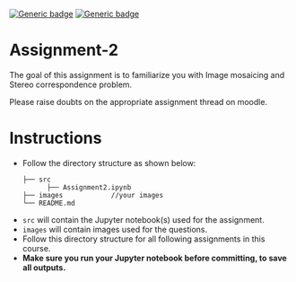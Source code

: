 [![Generic badge](https://img.shields.io/badge/CV-Assignment:2-BLUE.svg)](https://shields.io/)
[![Generic badge](https://img.shields.io/badge/DUE-23:59hrs,21/02/2021-RED.svg)](https://shields.io/)
# Assignment-2
The goal of this assignment is to familiarize you with Image mosaicing and Stereo correspondence problem.

Please raise doubts on the appropriate assignment thread on moodle.

# Instructions
- Follow the directory structure as shown below: 
  ```
  ├── src           
        ├── Assignment2.ipynb
  ├── images            //your images
  └── README.md
  ```
- `src` will contain the Jupyter notebook(s) used for the assignment.
- `images` will contain images used for the questions.
- Follow this directory structure for all following assignments in this course.
- **Make sure you run your Jupyter notebook before committing, to save all outputs.**
